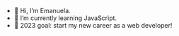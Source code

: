 - 👋 Hi, I’m Emanuela. 
- 🌱 I’m currently learning JavaScript.
- 🎯 2023 goal: start my new career as a web developer!


<!---
emanuelastetsko/emanuelastetsko is a ✨ special ✨ repository because its `README.md` (this file) appears on your GitHub profile.
You can click the Preview link to take a look at your changes.
--->
